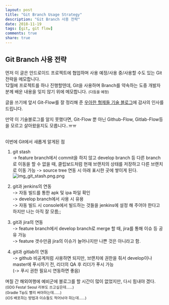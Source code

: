 ```yaml
---
layout: post
title: "Git Branch Usage Strategy"
description: "Git Branch 사용 전략"
date: 2018-11-19
tags: [git, git flow]
comments: true
share: true
---
```


## Git Branch 사용 전략

먼저 이 글은 안드로이드 프로젝트에 협업하며 사용 예정/사용 중/사용할 수도 있는 Git 전략을 메모합니다.  
12월에 프로젝트를 하나 진행할텐데, Git을 사용하며 Branch를 약속하는 도중 개발자분께 배운 내용을 잊지 않기 위에 메모합니다. <small>(다듬을 예정)</small>   

글을 쓰기에 앞서 Git-Flow를 잘 정리해 준 [우아한 형제들 기술 블로그](http://woowabros.github.io/experience/2017/10/30/baemin-mobile-git-branch-strategy.html)에 감사의 인사를 드립니다.  

만약 이 기술블로그를 알지 못했다면, Git-Flow 뿐 아닌 Github-Flow, Gitlab-Flow등을 모르고 살아왔을지도 모릅니다..ㅠㅠ  
<br>

이번에 Git에서 새롭게 알게된 점
1. git stash  
-> feature branch에서 commit을 하지 않고 develop branch 등 다른 branch로 이동을 할 수 없을 때, 클립보드처럼 현재 브랜치의 상태를 저장하고 다른 브랜치로 이동 가능
-> source tree 연동 시 아래 표시한 곳에 쌓이게 된다.
  ![img_git_stash.png.png](https://captainwonjong.github.io/images/181120_GitBranchUsageStrategy/img_git_stash.png)  

2. git과 jenkins의 연동  
-> 자동 빌드를 통한 apk 및 ipa 파일 확인  
-> develop branch에서 사용 시 유용  
-> 자동 빌드 시 console에서 빌드하는 것들을 jenkins에 설정 해 주어야 한다고 하지만 나는 아직 잘 모름;;

3. git과 jira의 연동  
-> feature branch에서 develop branch로 merge 할 때, jira를 통해 이슈 등 공유 가능  
-> feature 갯수만큼 jira의 이슈가 늘어나지만 나쁜 것은 아니라고 함.

4. git과 gitlab의 연동  
-> github 비공계처럼 사용하면 되지만, 브랜치에 권한을 줘서 develop이나 master에 푸시하기 전, 리더의 QA 후 리더가 푸시 가능  
(-> 푸시 권한 필요시 연동하면 좋음)  


며칠 간 해외여행에 예비군에 블로그를 할 시간이 많이 없었지만, 다시 힘내야 겠다.   
<small>(GDG Festa! Seoul 리뷰도 쓰고싶은데......)</small>  
<small>(Gradle Tip도 빨리 써야하는데......)</small>  
<small>(iOS 배포하는 방법과 이슈들도 적어놔야 하는데......)</small>  





